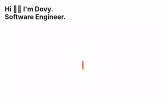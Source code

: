 
<h2>Hi 👋🏻 I'm Dovy.<br>Software Engineer.</h2>

<img src="https://github.com/justdovy/justdovy/blob/main/banner_execute.gif" width="500px">

